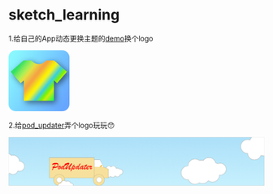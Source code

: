 # sketch_learning


1.给自己的App动态更换主题的[demo](https://github.com/hwzss/WZTheme)换个logo



![小作品1](https://github.com/hwzss/sketch_learning/blob/master/%E4%BD%9C%E5%93%811/theme%402x.png)


2.给[pod_updater](https://github.com/hwzss/pod_updater)弄个logo玩玩😯


![pod_updater](https://github.com/hwzss/sketch_learning/blob/master/%E4%BD%9C%E5%93%812/%E6%B7%A1%E8%93%9D%E8%89%B2%E9%A3%8E%E6%A0%BC1.png)


